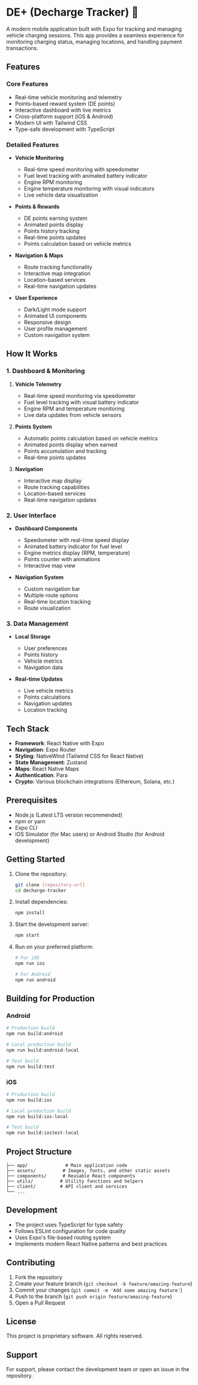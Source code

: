 # DE+ (Decharge Tracker) 🚗

A modern mobile application built with Expo for tracking and managing vehicle charging sessions. This app provides a seamless experience for monitoring charging status, managing locations, and handling payment transactions.

## Features

### Core Features
- Real-time vehicle monitoring and telemetry
- Points-based reward system (DE points)
- Interactive dashboard with live metrics
- Cross-platform support (iOS & Android)
- Modern UI with Tailwind CSS
- Type-safe development with TypeScript

### Detailed Features
- **Vehicle Monitoring**
  - Real-time speed monitoring with speedometer
  - Fuel level tracking with animated battery indicator
  - Engine RPM monitoring
  - Engine temperature monitoring with visual indicators
  - Live vehicle data visualization

- **Points & Rewards**
  - DE points earning system
  - Animated points display
  - Points history tracking
  - Real-time points updates
  - Points calculation based on vehicle metrics

- **Navigation & Maps**
  - Route tracking functionality
  - Interactive map integration
  - Location-based services
  - Real-time navigation updates

- **User Experience**
  - Dark/Light mode support
  - Animated UI components
  - Responsive design
  - User profile management
  - Custom navigation system

## How It Works

### 1. Dashboard & Monitoring
1. **Vehicle Telemetry**
   - Real-time speed monitoring via speedometer
   - Fuel level tracking with visual battery indicator
   - Engine RPM and temperature monitoring
   - Live data updates from vehicle sensors

2. **Points System**
   - Automatic points calculation based on vehicle metrics
   - Animated points display when earned
   - Points accumulation and tracking
   - Real-time points updates

3. **Navigation**
   - Interactive map display
   - Route tracking capabilities
   - Location-based services
   - Real-time navigation updates

### 2. User Interface
- **Dashboard Components**
  - Speedometer with real-time speed display
  - Animated battery indicator for fuel level
  - Engine metrics display (RPM, temperature)
  - Points counter with animations
  - Interactive map view

- **Navigation System**
  - Custom navigation bar
  - Multiple route options
  - Real-time location tracking
  - Route visualization

### 3. Data Management
- **Local Storage**
  - User preferences
  - Points history
  - Vehicle metrics
  - Navigation data

- **Real-time Updates**
  - Live vehicle metrics
  - Points calculations
  - Navigation updates
  - Location tracking

## Tech Stack

- **Framework**: React Native with Expo
- **Navigation**: Expo Router
- **Styling**: NativeWind (Tailwind CSS for React Native)
- **State Management**: Zustand
- **Maps**: React Native Maps
- **Authentication**: Para
- **Crypto**: Various blockchain integrations (Ethereum, Solana, etc.)

## Prerequisites

- Node.js (Latest LTS version recommended)
- npm or yarn
- Expo CLI
- iOS Simulator (for Mac users) or Android Studio (for Android development)

## Getting Started

1. Clone the repository:
   ```bash
   git clone [repository-url]
   cd decharge-tracker
   ```

2. Install dependencies:
   ```bash
   npm install
   ```

3. Start the development server:
   ```bash
   npm start
   ```

4. Run on your preferred platform:
   ```bash
   # For iOS
   npm run ios
   
   # For Android
   npm run android
   ```

## Building for Production

### Android
```bash
# Production build
npm run build:android

# Local production build
npm run build:android-local

# Test build
npm run build:test
```

### iOS
```bash
# Production build
npm run build:ios

# Local production build
npm run build:ios-local

# Test build
npm run build:iostest-local
```

## Project Structure

```
├── app/              # Main application code
├── assets/          # Images, fonts, and other static assets
├── components/      # Reusable React components
├── utils/          # Utility functions and helpers
├── client/         # API client and services
└── ...
```

## Development

- The project uses TypeScript for type safety
- Follows ESLint configuration for code quality
- Uses Expo's file-based routing system
- Implements modern React Native patterns and best practices

## Contributing

1. Fork the repository
2. Create your feature branch (`git checkout -b feature/amazing-feature`)
3. Commit your changes (`git commit -m 'Add some amazing feature'`)
4. Push to the branch (`git push origin feature/amazing-feature`)
5. Open a Pull Request

## License

This project is proprietary software. All rights reserved.

## Support

For support, please contact the development team or open an issue in the repository.
